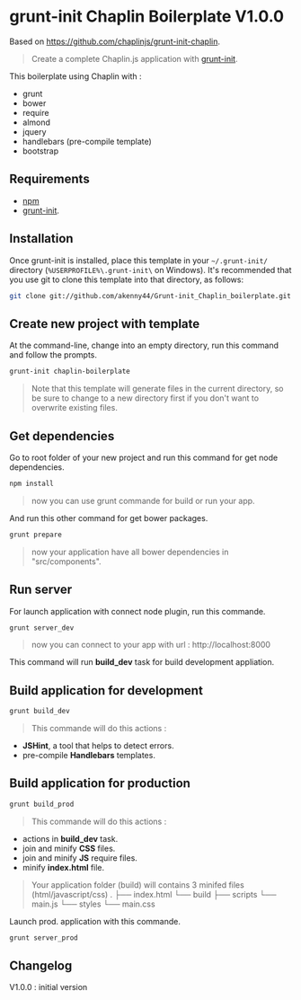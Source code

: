 # grunt-init Chaplin Boilerplate V1.0.0
Based on https://github.com/chaplinjs/grunt-init-chaplin.

> Create a complete Chaplin.js application with [grunt-init](http://gruntjs.com/project-scaffolding).

This boilerplate using Chaplin with :

- grunt
- bower
- require
- almond
- jquery
- handlebars (pre-compile template)
- bootstrap

## Requirements

- [npm](https://npmjs.org/)
- [grunt-init](http://gruntjs.com/project-scaffolding).


## Installation

Once grunt-init is installed, place this template in your `~/.grunt-init/`
directory (`%USERPROFILE%\.grunt-init\` on Windows). It's recommended that you
use git to clone this template into that directory, as follows:

```sh
git clone git://github.com/akenny44/Grunt-init_Chaplin_boilerplate.git ~/.grunt-init/chaplin-boilerplate
```


## Create new project with template

At the command-line, change into an empty directory, run this command
and follow the prompts.

```sh
grunt-init chaplin-boilerplate
```

> Note that this template will generate files in the current directory, so
be sure to change to a new directory first if you don't want to overwrite
existing files.


## Get dependencies

Go to root folder of your new project and run this command for get node dependencies.

```sh
npm install
```

> now you can use grunt commande for build or run your app.


And run this other command for get bower packages.

```sh
grunt prepare
```

> now your application have all bower dependencies in "src/components".


## Run server

For launch application with connect node plugin, run this commande.

```sh
grunt server_dev
```

> now you can connect to your app with url : http://localhost:8000

This command will run **build_dev** task for build development appliation.

## Build application for development

```sh
grunt build_dev
```

> This commande will do this actions :
* **JSHint**, a tool that helps to detect errors.
* pre-compile **Handlebars** templates.

## Build application for production

```sh
grunt build_prod
```

> This commande will do this actions :
* actions in **build_dev** task.
* join and minify **CSS** files.
* join and minify **JS** require files.
* minify **index.html** file.

> Your application folder (build) will contains 3 minifed files (html/javascript/css)
.
├── index.html
└── build
    ├── scripts
        └── main.js
    └── styles
        └── main.css


Launch prod. application with this commande.

```sh
grunt server_prod
```


## Changelog

V1.0.0 : initial version

